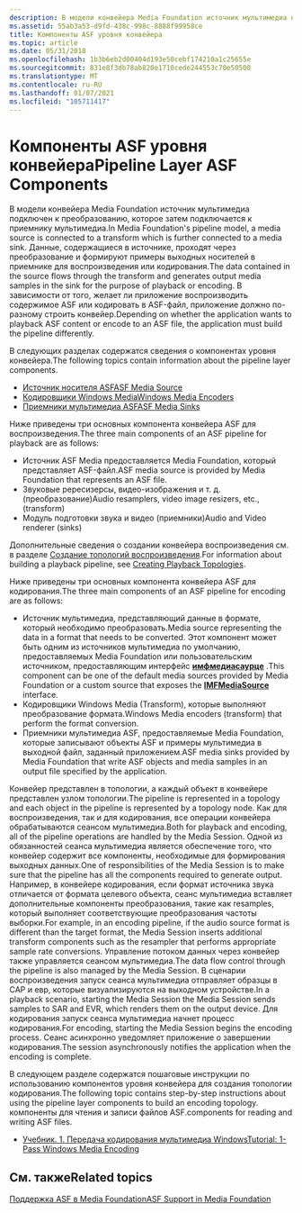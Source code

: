 ```yaml
---
description: В модели конвейера Media Foundation источник мультимедиа подключен к преобразованию, которое затем подключается к приемнику мультимедиа.
ms.assetid: 55ab3a53-d9fd-438c-998c-8888f99958ce
title: Компоненты ASF уровня конвейера
ms.topic: article
ms.date: 05/31/2018
ms.openlocfilehash: 1b3b6eb2d00404d193e50cebf174210a1c25655e
ms.sourcegitcommit: 831e8f3db78ab820e1710cede244553c70e50500
ms.translationtype: MT
ms.contentlocale: ru-RU
ms.lasthandoff: 01/07/2021
ms.locfileid: "105711417"
---
```

# <a name="pipeline-layer-asf-components"></a><span data-ttu-id="f1344-103">Компоненты ASF уровня конвейера</span><span class="sxs-lookup"><span data-stu-id="f1344-103">Pipeline Layer ASF Components</span></span>

<span data-ttu-id="f1344-104">В модели конвейера Media Foundation источник мультимедиа подключен к преобразованию, которое затем подключается к приемнику мультимедиа.</span><span class="sxs-lookup"><span data-stu-id="f1344-104">In Media Foundation's pipeline model, a media source is connected to a transform which is further connected to a media sink.</span></span> <span data-ttu-id="f1344-105">Данные, содержащиеся в источнике, проходят через преобразование и формируют примеры выходных носителей в приемнике для воспроизведения или кодирования.</span><span class="sxs-lookup"><span data-stu-id="f1344-105">The data contained in the source flows through the transform and generates output media samples in the sink for the purpose of playback or encoding.</span></span> <span data-ttu-id="f1344-106">В зависимости от того, желает ли приложение воспроизводить содержимое ASF или кодировать в ASF-файл, приложение должно по-разному строить конвейер.</span><span class="sxs-lookup"><span data-stu-id="f1344-106">Depending on whether the application wants to playback ASF content or encode to an ASF file, the application must build the pipeline differently.</span></span>

<span data-ttu-id="f1344-107">В следующих разделах содержатся сведения о компонентах уровня конвейера.</span><span class="sxs-lookup"><span data-stu-id="f1344-107">The following topics contain information about the pipeline layer components.</span></span>

-   [<span data-ttu-id="f1344-108">Источник носителя ASF</span><span class="sxs-lookup"><span data-stu-id="f1344-108">ASF Media Source</span></span>](asf-media-source.md)
-   [<span data-ttu-id="f1344-109">Кодировщики Windows Media</span><span class="sxs-lookup"><span data-stu-id="f1344-109">Windows Media Encoders</span></span>](windows-media-encoders.md)
-   [<span data-ttu-id="f1344-110">Приемники мультимедиа ASF</span><span class="sxs-lookup"><span data-stu-id="f1344-110">ASF Media Sinks</span></span>](asf-media-sinks.md)

<span data-ttu-id="f1344-111">Ниже приведены три основных компонента конвейера ASF для воспроизведения.</span><span class="sxs-lookup"><span data-stu-id="f1344-111">The three main components of an ASF pipeline for playback are as follows:</span></span>

-   <span data-ttu-id="f1344-112">Источник ASF Media предоставляется Media Foundation, который представляет ASF-файл.</span><span class="sxs-lookup"><span data-stu-id="f1344-112">ASF media source is provided by Media Foundation that represents an ASF file.</span></span>
-   <span data-ttu-id="f1344-113">Звуковые рересизерсы, видео-изображения и т. д. (преобразование)</span><span class="sxs-lookup"><span data-stu-id="f1344-113">Audio resamplers, video image resizers, etc., (transform)</span></span>
-   <span data-ttu-id="f1344-114">Модуль подготовки звука и видео (приемники)</span><span class="sxs-lookup"><span data-stu-id="f1344-114">Audio and Video renderer (sinks)</span></span>

<span data-ttu-id="f1344-115">Дополнительные сведения о создании конвейера воспроизведения см. в разделе [Создание топологий воспроизведения](creating-playback-topologies.md).</span><span class="sxs-lookup"><span data-stu-id="f1344-115">For information about building a playback pipeline, see [Creating Playback Topologies](creating-playback-topologies.md).</span></span>

<span data-ttu-id="f1344-116">Ниже приведены три основных компонента конвейера ASF для кодирования.</span><span class="sxs-lookup"><span data-stu-id="f1344-116">The three main components of an ASF pipeline for encoding are as follows:</span></span>

-   <span data-ttu-id="f1344-117">Источник мультимедиа, представляющий данные в формате, который необходимо преобразовать.</span><span class="sxs-lookup"><span data-stu-id="f1344-117">Media source representing the data in a format that needs to be converted.</span></span> <span data-ttu-id="f1344-118">Этот компонент может быть одним из источников мультимедиа по умолчанию, предоставляемых Media Foundation или пользовательским источником, предоставляющим интерфейс [**имфмедиасаурце**](/windows/desktop/api/mfidl/nn-mfidl-imfmediasource) .</span><span class="sxs-lookup"><span data-stu-id="f1344-118">This component can be one of the default media sources provided by Media Foundation or a custom source that exposes the [**IMFMediaSource**](/windows/desktop/api/mfidl/nn-mfidl-imfmediasource) interface.</span></span>
-   <span data-ttu-id="f1344-119">Кодировщики Windows Media (Transform), которые выполняют преобразование формата.</span><span class="sxs-lookup"><span data-stu-id="f1344-119">Windows Media encoders (transform) that perform the format conversion.</span></span>
-   <span data-ttu-id="f1344-120">Приемники мультимедиа ASF, предоставляемые Media Foundation, которые записывают объекты ASF и примеры мультимедиа в выходной файл, заданный приложением.</span><span class="sxs-lookup"><span data-stu-id="f1344-120">ASF media sinks provided by Media Foundation that write ASF objects and media samples in an output file specified by the application.</span></span>

<span data-ttu-id="f1344-121">Конвейер представлен в топологии, а каждый объект в конвейере представлен узлом топологии.</span><span class="sxs-lookup"><span data-stu-id="f1344-121">The pipeline is represented in a topology and each object in the pipeline is represented by a topology node.</span></span> <span data-ttu-id="f1344-122">Как для воспроизведения, так и для кодирования, все операции конвейера обрабатываются сеансом мультимедиа.</span><span class="sxs-lookup"><span data-stu-id="f1344-122">Both for playback and encoding, all of the pipeline operations are handled by the Media Session.</span></span> <span data-ttu-id="f1344-123">Одной из обязанностей сеанса мультимедиа является обеспечение того, что конвейер содержит все компоненты, необходимые для формирования выходных данных.</span><span class="sxs-lookup"><span data-stu-id="f1344-123">One of responsibilities of the Media Session is to make sure that the pipeline has all the components required to generate output.</span></span> <span data-ttu-id="f1344-124">Например, в конвейере кодирования, если формат источника звука отличается от формата целевого объекта, сеанс мультимедиа вставляет дополнительные компоненты преобразования, такие как resamples, который выполняет соответствующие преобразования частоты выборки.</span><span class="sxs-lookup"><span data-stu-id="f1344-124">For example, in an encoding pipeline, if the audio source format is different than the target format, the Media Session inserts additional transform components such as the resampler that performs appropriate sample rate conversions.</span></span> <span data-ttu-id="f1344-125">Управление потоком данных через конвейер также управляется сеансом мультимедиа.</span><span class="sxs-lookup"><span data-stu-id="f1344-125">The data flow control through the pipeline is also managed by the Media Session.</span></span> <span data-ttu-id="f1344-126">В сценарии воспроизведения запуск сеанса мультимедиа отправляет образцы в САР и евр, которые визуализируются на выходном устройстве.</span><span class="sxs-lookup"><span data-stu-id="f1344-126">In a playback scenario, starting the Media Session the Media Session sends samples to SAR and EVR, which renders them on the output device.</span></span> <span data-ttu-id="f1344-127">Для кодирования запуск сеанса мультимедиа начнет процесс кодирования.</span><span class="sxs-lookup"><span data-stu-id="f1344-127">For encoding, starting the Media Session begins the encoding process.</span></span> <span data-ttu-id="f1344-128">Сеанс асинхронно уведомляет приложение о завершении кодирования.</span><span class="sxs-lookup"><span data-stu-id="f1344-128">The session asynchronously notifies the application when the encoding is complete.</span></span>

<span data-ttu-id="f1344-129">В следующем разделе содержатся пошаговые инструкции по использованию компонентов уровня конвейера для создания топологии кодирования.</span><span class="sxs-lookup"><span data-stu-id="f1344-129">The following topic contains step-by-step instructions about using the pipeline layer components to build an encoding topology.</span></span> <span data-ttu-id="f1344-130">компоненты для чтения и записи файлов ASF.</span><span class="sxs-lookup"><span data-stu-id="f1344-130">components for reading and writing ASF files.</span></span>

-   [<span data-ttu-id="f1344-131">Учебник. 1. Передача кодирования мультимедиа Windows</span><span class="sxs-lookup"><span data-stu-id="f1344-131">Tutorial: 1-Pass Windows Media Encoding</span></span>](tutorial--1-pass-windows-media-encoding.md)

## <a name="related-topics"></a><span data-ttu-id="f1344-132">См. также</span><span class="sxs-lookup"><span data-stu-id="f1344-132">Related topics</span></span>

<dl> <dt>

[<span data-ttu-id="f1344-133">Поддержка ASF в Media Foundation</span><span class="sxs-lookup"><span data-stu-id="f1344-133">ASF Support in Media Foundation</span></span>](asf-support-in-media-foundation.md)
</dt> </dl>

 

 



